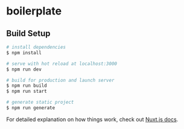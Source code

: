 # boilerplate

## Build Setup

```bash
# install dependencies
$ npm install

# serve with hot reload at localhost:3000
$ npm run dev

# build for production and launch server
$ npm run build
$ npm run start

# generate static project
$ npm run generate
```

For detailed explanation on how things work, check out [Nuxt.js docs](https://nuxtjs.org).

<!-- Реализованный функционал:

Детальные возможности:

– Перезагрузка страницы или смена проекта не сбрасывает информацию до первоначального состояния, все измеения сохраняются сразу после их внесения.

– Задачи можно завершать нажав на "галочку" в углу.

– У задач есть подзадачи. Они раскрываются нажав на икокну "ветки" в правом нижнем углу задачи.

– Задачи можно перетаскивать между столбиками

– У каждой задачи есть таймер. Нажав на него, начинает считаться время от нуля до остановки. (Считаем время затраченное на выполнение задачи).

– У задачи есть дедлайн. Если дата дедлайна в прошлом, она становится красной.

– На задачу можно нажать для просмотра подробностей. Открывается "модальное окно" по правому краю экрана, и в ней видно ту же информацию что в карточке, но дополнительно видно описание и комментарии. -->
